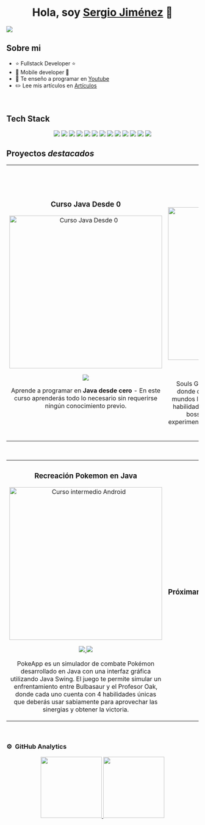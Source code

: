 <div align="center">
<h1 align="center">Hola, soy <a href="https://sergiojimenezdev.com/">Sergio Jiménez</a> 👋</h1>
</div>
<img src="https://i.imgur.com/A1qE86R.png">

## Sobre mi

- ⭐ Fullstack Developer ⭐ 
- 📲 Mobile developer 📲
- 🎥 Te enseño a programar en [Youtube](https://www.youtube.com/@SergioJimenezDev)
- ✏️ Lee mis artículos en [Artículos](https://sergiojimenezdev.com/articulos)
<br>

## Tech Stack

<p>
<div align="center">
  <img src="https://img.shields.io/badge/-HTML-c58545?style=for-the-badge&logo=html5&logoColor=c58545&labelColor=282828">
  <img src="https://img.shields.io/badge/-CSS-d1a01f?style=for-the-badge&logo=css3&logoColor=d1a01f&labelColor=282828">
  <img src="https://img.shields.io/badge/-JavaScript-f7df1e?style=for-the-badge&logo=javascript&logoColor=f7df1e&labelColor=282828">
  <img src="https://img.shields.io/badge/-Python-98b982?style=for-the-badge&logo=python&logoColor=98b982&labelColor=282828">
  <img src="https://img.shields.io/badge/-Java-007396?style=for-the-badge&logo=java&logoColor=007396&labelColor=282828">
  <img src="https://img.shields.io/badge/-C%23-68217a?style=for-the-badge&logo=c-sharp&logoColor=68217a&labelColor=282828">
  <img src="https://img.shields.io/badge/-Unity-ffffff?style=for-the-badge&logo=unity&logoColor=ffffff&labelColor=282828">
  <img src="https://img.shields.io/badge/-SQL-336791?style=for-the-badge&logo=postgresql&logoColor=336791&labelColor=282828">
  <img src="https://img.shields.io/badge/-Android/Kotlin-3ddc84?style=for-the-badge&logo=android&logoColor=3ddc84&labelColor=282828">
  <img src="https://img.shields.io/badge/-Spring%20Boot-6db33f?style=for-the-badge&logo=spring-boot&logoColor=6db33f&labelColor=282828">
  <img src="https://img.shields.io/badge/-Thymeleaf-005f0f?style=for-the-badge&logo=thymeleaf&logoColor=005f0f&labelColor=282828">
  <img src="https://img.shields.io/badge/-PLSQL-bd0202?style=for-the-badge&logo=oracle&logoColor=bd0202&labelColor=282828">
  <img src="https://img.shields.io/badge/-Máquina%20Virtual-607d8b?style=for-the-badge&logo=virtualbox&logoColor=607d8b&labelColor=282828">
</div>
</p>


## Proyectos *destacados*
<table>
<tr>
<td width="50%">
<h3 align="center">Curso Java Desde 0</h3>
<div align="center">
<a href="https://www.youtube.com/watch?v=ZQqaw2HovmM&t" target="_blank"><img src="https://i.imgur.com/tLX0XQQ.png" width="400" alt="Curso Java Desde 0"></a>
  <p>
<a href="https://www.youtube.com/watch?v=ZQqaw2HovmM&t" target="_blank">
<img src="https://img.shields.io/badge/-Youtube-green?style=for-the-badge&color=3fFD7f">
</a>
</p>
<p>Aprende a programar en <strong>Java desde cero</strong> - En este curso aprenderás todo lo necesario sin requerirse ningún conocimiento previo.</p>
</div>
                                                                                      
</td>

<td width="50%">
               <br><br>
<h3 align="center">Souls Gold Ball</h3>
<div align="center">                                       
<a href="https://www.youtube.com/watch?v=_SuUolxAAeI&t" target="_blank"><img src="https://i.imgur.com/hyftmwV.png" width="400" alt="Souls Gold Ball"></a>
<br>
  <p>
<a href="https://github.com/SergioJimenezDev/SoulsGoldBall" target="_blank">
<img src="https://img.shields.io/badge/C%C3%93DIGO-80ffaa?style=for-the-badge&logo=github&logoColor=black">
</a>
<a href="https://www.youtube.com/watch?v=_SuUolxAAeI&t" target="_blank">
<img src="https://img.shields.io/badge/-Youtube-green?style=for-the-badge&color=3fFD7f">
</a>
</p>
</p>Souls Gold Ball es un adictivo juego tipo arcade donde deberás recoger monedas a través de 3 mundos llenos de desafíos. Esquiva enemigos con habilidades y ataques únicos, enfrenta poderosos bosses, supera escenarios contra reloj y experimenta emocionantes cambios de cámara en tu aventura.</p>
</div>   
                                                         
</table>                                                                                 
</div>
<br>


<table>
<tr>
<td width="50%">
<h3 align="center">Recreación Pokemon en Java</h3>
<div align="center">
<a href="https://www.youtube.com/watch?v=dNGCZosfeAk&t" target="_blank"><img src="https://i.imgur.com/J07ZNV4.jpeg" width="400" alt="Curso intermedio Android"></a>
<p>
<a href="https://github.com/SergioJimenezDev/PokeApp" target="_blank">
<img src="https://img.shields.io/badge/CÓDIGO-ff9?style=for-the-badge&logo=github&logoColor=black">
</a>
<a href="https://www.youtube.com/watch?v=dNGCZosfeAk&t" target="_blank">
<img src="https://img.shields.io/badge/-Youtube-green?style=for-the-badge&color=fbfc40">
</a>
</p>
<p>PokeApp es un simulador de combate Pokémon desarrollado en Java con una interfaz gráfica utilizando Java Swing. El juego te permite simular un enfrentamiento entre Bulbasaur y el Profesor Oak, donde cada uno cuenta con 4 habilidades únicas que deberás usar sabiamente para aprovechar las sinergias y obtener la victoria.</p>
</div>
                                                                                      
</td>       

<td width="50%">
<h3 align="center">Próximamente</h3>

                                                                                      
</td>  
</table>                                                                                 
</div>
<br>

### ⚙️ &nbsp;GitHub Analytics

<p align="center">
<a href="https://github.com/ArisGuimera">
  <img height="160em" src="https://github-readme-stats-eight-theta.vercel.app/api?username=SergioJimenezDev&show_icons=true&theme=algolia&include_all_commits=true&count_private=true"/>
  <img height="160em" src="https://github-readme-stats-eight-theta.vercel.app/api/top-langs/?username=SergioJimenezDev&layout=compact&langs_count=8&theme=algolia"/>
</a>
</p>
